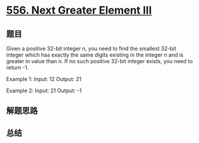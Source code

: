 # [556. Next Greater Element III](https://leetcode.com/problems/next-greater-element-iii/)

## 题目

        
Given a positive 32-bit integer n, you need to find the smallest 32-bit integer which has exactly the same digits existing in the integer n and is greater in value than n. If no such positive 32-bit integer exists, you need to return -1.

Example 1:
Input: 12
Output: 21



Example 2:
Input: 21
Output: -1


      

## 解题思路


## 总结


